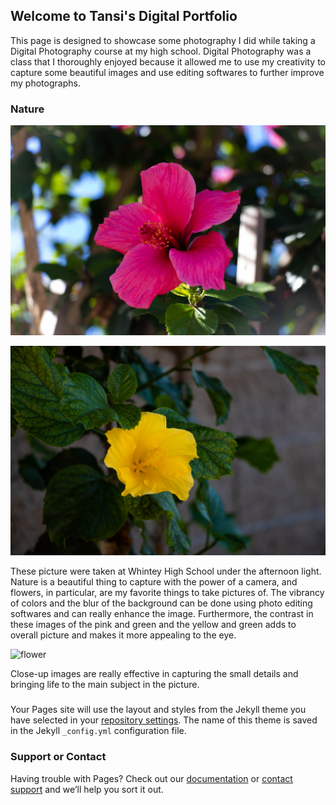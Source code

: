 ## Welcome to Tansi's Digital Portfolio 

This page is designed to showcase some photography I did while taking a Digital Photography course at my high school. Digital Photography was a class that I thoroughly enjoyed because it allowed me to use my creativity to capture some beautiful images and use editing softwares to further improve my photographs. 

### Nature

![flower](Bright%20Pink%20Flower.jpg)

![flower](Bright%20Yellow%20Flower.jpg)

These picture were taken at Whintey High School under the afternoon light. Nature is a beautiful thing to capture with the power of a camera, and flowers, in particular, are my favorite things to take pictures of. The vibrancy of colors and the blur of the background can be done using photo editing softwares and can really enhance the image. Furthermore, the contrast in these images of the pink and green and the yellow and green adds to overall picture and makes it more appealing to the eye. 

![flower](Purple%20Flower.JPG)

Close-up images are really effective in capturing the small details and bringing life to the main subject in the picture. 


### 

Your Pages site will use the layout and styles from the Jekyll theme you have selected in your [repository settings](https://github.com/Tansi2/digitalphotography/settings). The name of this theme is saved in the Jekyll `_config.yml` configuration file.

### Support or Contact

Having trouble with Pages? Check out our [documentation](https://docs.github.com/categories/github-pages-basics/) or [contact support](https://github.com/contact) and we’ll help you sort it out.

